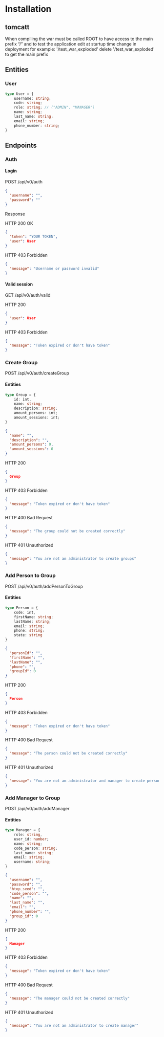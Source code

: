 # Installation
## tomcatt
When compiling the war must be called ROOT to have access to the main prefix “/” and to test the application edit at startup time change in deployment for example: '/test_war_exploded' delete '/test_war_exploded' to get the main prefix

## Entities

### User

```ts
type User = {
    username: string;
    code: string;
    role: string; // ("ADMIN", "MANAGER")
    name: string;
    last_name: string;
    email: string;
    phone_number: string;
}
```

## Endpoints

### Auth

#### Login

POST /api/v0/auth

```json
{
  "username": "",
  "password": ""
}
```

Response

HTTP 200 OK

```json
{
  "token": "YOUR TOKEN",
  "user": User
}
```

HTTP 403 Forbidden

```json
{
  "message": "Username or password invalid"
}
```

#### Valid session

GET /api/v0/auth/valid

HTTP 200

```json
{
  "user": User
}
```

HTTP 403 Forbidden

```json
{
  "message": "Token expired or don't have token"
}
```

### Create Group

POST /api/v0/auth/createGroup

#### Entities

```ts
type Group = {
    id: int,
    name: string;
    description: string;
    amount_persons: int;
    amount_sessions: int;
}
```

```json
{
  "name": "",
  "description": "",
  "amount_persons": 0,
  "amount_sessions": 0
}
```

HTTP 200

```json
{
  Group
}
```

HTTP 403 Forbidden

```json
{
  "message": "Token expired or don't have token"
}
```

HTTP 400 Bad Request

```json
{
  "message": "The group could not be created correctly"
}
```

HTTP 401 Unauthorized

```json
{
  "message": "You are not an administrator to create groups"
}
```

### Add Person to Group

POST /api/v0/auth/addPersonToGroup

#### Entities

```ts
type Person = {
    code: int,
    firstName: string;
    lastName: string;
    email: string;
    phone: string;
    state: string
}
```

```json
{
  "personId": "",
  "firstName": "",
  "lastName": "",
  "phone": "",
  "groupId": 0
}
```

HTTP 200

```json
{
  Person
}
```

HTTP 403 Forbidden

```json
{
  "message": "Token expired or don't have token"
}
```

HTTP 400 Bad Request

```json
{
  "message": "The person could not be created correctly"
}
```

HTTP 401 Unauthorized

```json
{
  "message": "You are not an administrator and manager to create person"
}
```

### Add Manager to Group

POST /api/v0/auth/addManager

#### Entities

```ts
type Manager = {
    role: string,
    user_id: number;
    name: string;
    code_person: string;
    last_name: string;
    email: string;
    username: string;
}
```

```json
{
  "username": "",
  "password": "",
  "htop_seed": "",
  "code_person": "",
  "name": "",
  "last_name": "",
  "email": "",
  "phone_number": "",
  "group_id": 0
}
```

HTTP 200

```json
{
  Manager
}
```

HTTP 403 Forbidden

```json
{
  "message": "Token expired or don't have token"
}
```

HTTP 400 Bad Request

```json
{
  "message": "The manager could not be created correctly"
}
```

HTTP 401 Unauthorized

```json
{
  "message": "You are not an administrator to create manager"
}
```